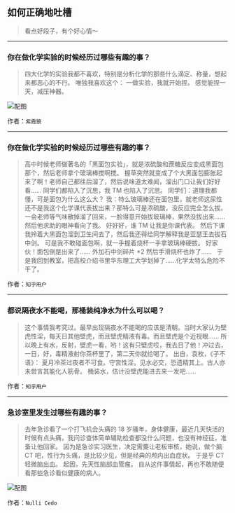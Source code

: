 ## 如何正确地吐槽

> 看点好段子，有个好心情～


 
---

### 你在做化学实验的时候经历过哪些有趣的事？

> 四大化学的实验我都不喜欢，特别是分析化学的那些什么滴定、称量，想起来都恶心的不行。
> 唯独我喜欢这个：
> 一做实验，我就开始捏。
> 感觉能捏一天，减压神器。



![配图](http://pic2.zhimg.com/70/v2-e5dff7bb74e6707606692ad4d56dea69_b.jpg)


作者：`紫霞狼`

---

### 你在做化学实验的时候经历过哪些有趣的事？

> 高中时候老师做著名的「黑面包实验」，就是浓硫酸和蔗糖反应变成黑面包那个，然后老师拿个玻璃棒搅啊搅。
> 握草突然就变成了个大黑面包膨胀起来了啊！老师自己都往后溜了，然后说味道太难闻，溜出门口让我们好好看……
> 同学们都陷入了沉思，我 TM 也陷入了沉思。
> 同学们：道理我都懂，可是面包为什么这么大？
> 我：特么玻璃棒还在面包里，就老师这尿性还不是我这个化学课代表拔出来？那特么可是浓硫酸，没反应完全怎么拔。
> 一会老师等气味散掉溜了回来，一脸得意开始拔玻璃棒，果然没拔出来……
> 然后他求助的眼神看向了我。
> 好好好，谁 TM 让我是你课代表。
> 然后下课我拎着大黑面包溜到卫生间去了，然后我还得给同学解释我是亚瑟王去拔石中剑。
> 可是我不敢碰面包啊，就一手握着烧杯一手拿玻璃棒硬拔。
> 好家伙！面包倒是出来了……
> 外加石中剑碎片 *2
> 然后手滑烧杯也炸了……
>  
> 于是我回到教室，把高校介绍书里华东理工大学划掉了……化学太特么危险不干了。


作者：`知乎用户`

---

### 都说隔夜水不能喝，那桶装纯净水为什么可以喝？

> 这个事情我考究过。最早出现隔夜水不能喝的应该是清朝。当时大家认为壁虎性淫，每天日其他壁虎，而且壁虎精液有毒。而且壁虎是个近视眼……
> 所以晚上有水，反射，壁虎一看，哟！这有只壁虎哎，我去日了他！冲过去，一日，好，毒精液射你茶杯里了，第二天你就给喝了。
> 出自，袁枚，《子不语》：
> 夏月冷茶过夜者不可食。守宫性淫，见水必交，恐遗精其上。古人亦未尝言其能化人筋骨。
> 桶装水，估计没壁虎能进去来一发吧……


作者：`知乎用户`

---

### 急诊室里发生过哪些有趣的事？

> 去年急诊看了一个打飞机会头痛的 18 岁骚年，身体健康，最近几天快活的时候有点头痛，我问诊查体简单辅助检查都没什么问题，也没有神经征，准备让他回家。
> 因为是急诊实习医生，决定需要让老板审核，她说，做个脑 CT 吧，性行为头痛，是比较少见，但是经典的颅内出血症状。
> 于是乎
> CT
> 轻微脑出血。
> 起因，先天性脑部血管瘤。
> 自从这件事情起，再也不敢随便看那些急诊看似健康的病人。



![配图](http://pic1.zhimg.com/70/f7d15e576f26e9317d824cb3864556f4_b.jpg)


作者：`Nulli Cedo`